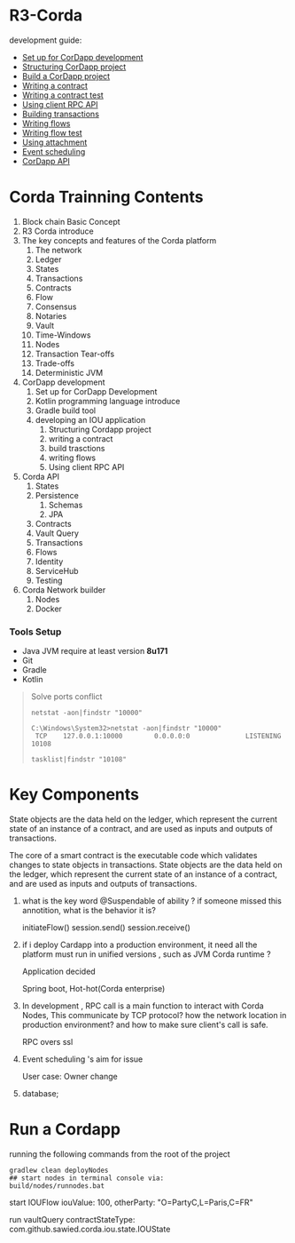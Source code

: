 # R3-Corda #

development guide:


 
*   [Set up for CorDapp development](https://docs.corda.net/getting-set-up.html)
*	[Structuring CorDapp project](https://docs.corda.net/writing-a-cordapp.html)
*	[Build a CorDapp project](https://docs.corda.net/cordapp-build-systems.html)
*	[Writing a contract](https://docs.corda.net/tutorial-contract.html)
*	[Writing a contract test](https://docs.corda.net/tutorial-test-dsl.html)
*	[Using client RPC API](https://docs.corda.net/tutorial-clientrpc-api.html)
*	[Building transactions](https://docs.corda.net/tutorial-building-transactions.html)
*	[Writing flows](https://docs.corda.net/flow-state-machines.html)
*	[Writing flow test](https://docs.corda.net/flow-testing.html)
*	[Using attachment](https://docs.corda.net/tutorial-attachments.html)
*	[Event scheduling](https://docs.corda.net/event-scheduling.html)
*	[CorDapp API](https://docs.corda.net/corda-api.html) 



# Corda Trainning Contents #

1. Block chain Basic Concept
2. R3 Corda introduce
3. The key concepts and features of the Corda platform
   1. The network
   2. Ledger
   3. States
   4. Transactions
   5. Contracts
   6. Flow
   7. Consensus
   8. Notaries
   9. Vault
   10. Time-Windows
   11. Nodes
   12. Transaction Tear-offs
   13. Trade-offs
   14. Deterministic JVM
4. CorDapp development
   1. Set up for CorDapp Development
   2. Kotlin programming language introduce
   3. Gradle build tool
   4. developing an IOU application
      1. Structuring Cordapp project
      2. writing a contract
      3. build trasctions
      4. writing flows
      5. Using client RPC API  
5. Corda API 
   1. States
   2. Persistence
      1. Schemas
      2. JPA
   3. Contracts
   4. Vault Query
   5. Transactions
   6. Flows
   7. Identity
   8. ServiceHub
   9. Testing
6. Corda Network builder
   1. Nodes 
   2. Docker
 




### Tools Setup ###
* Java JVM require at least version **8u171** 
* Git
* Gradle
* Kotlin

> Solve ports conflict 
>```
> netstat -aon|findstr "10000"
> 
> C:\Windows\System32>netstat -aon|findstr "10000"
>  TCP    127.0.0.1:10000        0.0.0.0:0              LISTENING       10108
> 
> tasklist|findstr "10108"
>````
# Key Components #
State objects are the data held on the ledger, which represent the current state of an instance of a contract, and are used as inputs and outputs of transactions.

The core of a smart contract is the executable code which validates changes to state objects in transactions. State objects are the data held on the ledger, which represent the current state of an instance of a contract, and are used as inputs and outputs of transactions.

1. what is the key word @Suspendable of ability ? if someone missed this annotition, what is the behavior it is?
   
   initiateFlow()
   session.send()
   session.receive()

2. if i deploy Cardapp into a production environment, it need all the platform must run in unified versions , such as JVM Corda runtime ?
  
   Application decided
   
   Spring boot, Hot-hot(Corda enterprise)

3. In development , RPC call is a main function to interact with Corda Nodes, This communicate by TCP protocol? how the network location in production environment? and how to make sure client's call is safe.
   
   RPC overs ssl
   

4. Event scheduling 's aim for issue
   
   User case: Owner change 


5. database;


# Run a Cordapp #

running the following commands from the root of the project

```
gradlew clean deployNodes
## start nodes in terminal console via:
build/nodes/runnodes.bat
```

start IOUFlow iouValue: 100, otherParty: "O=PartyC,L=Paris,C=FR"

run vaultQuery contractStateType: com.github.sawied.corda.iou.state.IOUState